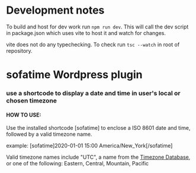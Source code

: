 # Development notes

To build and host for dev work run `npm run dev`. This will call the dev script in package.json
which uses vite to host it and watch for changes.

vite does not do any typechecking. To check run `tsc --watch` in root of repository.

# sofatime Wordpress plugin
### use a shortcode to display a date and time in user's local or chosen timezone

#### HOW TO USE:
Use the installed shortcode [sofatime] to enclose a ISO 8601 date and time, followed by a valid timezone name.

example: 
[sofatime]2020-01-01 15:00 America/New_York[/sofatime]

Valid timezone names include \"UTC\", a name from the [Timezone Database](https://en.wikipedia.org/wiki/List_of_tz_database_time_zones), or one of the following: Eastern, Central, Mountain, Pacific 
